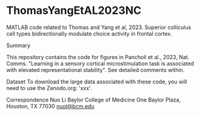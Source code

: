 # ThomasYangEtAL2023NC

MATLAB code related to Thomas and Yang et al, 2023. Superior colliculus cell types bidirectionally modulate choice activity in frontal cortex.

Summary

This repository contains the code for figures in Pancholi et al., 2023, Nat. Comms. "Learning in a sensory cortical microstimulation task is associated with elevated representational stability".
See detailed comments within.

Dataset
To download the large data associated with these code, you will need to use the Zenodo.org: 'xxx'.

Correspondence
Nuo Li Baylor College of Medicine One Baylor Plaza, Houston, TX 77030 nuol@bcm.edu
